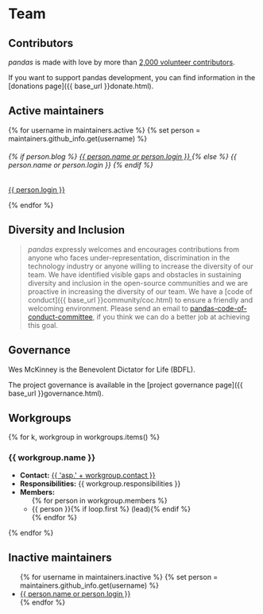 # Team

## Contributors

_pandas_ is made with love by more than [2,000 volunteer contributors](https://github.com/pandas-dev/pandas/graphs/contributors).

If you want to support pandas development, you can find information in the [donations page]({{ base_url }}donate.html).

## Active maintainers

<div class="card-group maintainers">
    {% for username in maintainers.active %}
        {% set person = maintainers.github_info.get(username) %}
        <div class="card">
            <img class="card-img-top" alt="" src="{{ person.avatar_url }}"/>
            <div class="card-body">
                <h6 class="card-title">
                    {% if person.blog %}
                        <a href="{{ person.blog }}">
                            {{ person.name or person.login }}
                        </a>
                    {% else %}
                        {{ person.name or person.login }}
                    {% endif %}
                </h6>
                <p class="card-text small"><a href="{{ person.html_url }}">{{ person.login }}</a></p>
            </div>
        </div>
    {% endfor %}
</div>

## Diversity and Inclusion

> _pandas_ expressly welcomes and encourages contributions from anyone who faces under-representation, discrimination in the technology industry
> or anyone willing to increase the diversity of our team.
> We have identified visible gaps and obstacles in sustaining diversity and inclusion in the open-source communities and we are proactive in increasing
> the diversity of our team.
> We have a [code of conduct]({{ base_url }}community/coc.html) to ensure a friendly and welcoming environment.
> Please send an email to [pandas-code-of-conduct-committee](mailto:pandas-coc@googlegroups.com), if you think we can do a
> better job at achieving this goal.

## Governance

Wes McKinney is the Benevolent Dictator for Life (BDFL).

The project governance is available in the [project governance page]({{ base_url }}governance.html).

## Workgroups

{% for k, workgroup in workgroups.items() %}

### {{ workgroup.name }}

<ul>
    <li><b>Contact:</b>
        <a id="{{ ''.join( workgroup.name.split(' ') ) }}" href="mailto:{{ 'asp.' + workgroup.contact }}">{{ 'asp.' + workgroup.contact }}</a>
        <script TYPE="text/javascript">
            var mail_tag_id = '{{ ''.join( workgroup.name.split(' ') ) }}';
            var mail_tag_element = document.getElementById( mail_tag_id );
            mail_tag_element.innerHTML = mail_tag_element.innerHTML.split(".").splice(1,).join(".");
            mail_tag_element.setAttribute('href', "mailto:"+mail_tag_element.innerHTML);
        </script>
    </li>
    <li><b>Responsibilities:</b> {{ workgroup.responsibilities }}</li>
    <li><b>Members:</b>
        <ul>
            {% for person in workgroup.members %}
                <li>{{ person }}{% if loop.first %} (lead){% endif %}</li>
            {% endfor %}
        </ul>
    </li>
</ul>

{% endfor %}

## Inactive maintainers

<ul>
    {% for username in maintainers.inactive %}
        {% set person = maintainers.github_info.get(username) %}
        <li>
            <a href="{{ person.blog or person.html_url }}">
                {{ person.name or person.login }}
            </a>
        </li>
    {% endfor %}
</ul>
